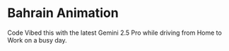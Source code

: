 # Bahrain Animation

Code Vibed this with the latest Gemini 2.5 Pro while driving from Home to Work on a busy day.


